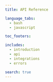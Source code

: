 ```yaml
---
title: API Reference

language_tabs:
  - bash
  - javascript

toc_footers:

includes:
  - introduction
  - api
  - integrations
  - errors

search: true
---
```

